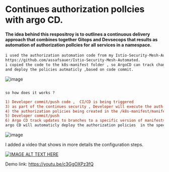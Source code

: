 # Continues authorization polIcies with argo CD.

####  The idea behind this respositroy is to outlines a continuous delivery approach that combines together Gitops and Devsecops that results as automation of authorization polIcies for all services in a namespace.

```diff
i used the authorization automation code from my Istio-Security-Mesh-Automated repository: 
https://github.com/assafsauer/Istio-Security-Mesh-Automated.
i copied the code to the k8s-manifest folder , so ArgoCD can track changes in the manifest 
and deploy the policies autmaticly ,based on code commit.

```
![image](https://user-images.githubusercontent.com/22165556/128328734-a030c255-1727-4d89-adba-779b74365940.png)




```diff

so how does it works ?

1) Developer commit/push code ,  CI/CD is being triggered 
3) as part of the continues security , Developer will execute the auth-main.py 
4) the authorization policies being created in the /k8s-manifest/manifest/auth folder (argoCD path folder).
5) Developer commit/push 
6) Argo CD track updates to branches to a specific version of manifests at a Git commit. 
argo CD will automaticly deploy the authorization policies  in the specified target environments/namespec. 
```


![image](https://user-images.githubusercontent.com/22165556/128159514-bf37e9e6-14a6-44a6-9a8e-20e8f402213e.png)

 I added a video that shows in more details the configuration steps.

[![IMAGE ALT TEXT HERE](https://img.youtube.com/vi/c3GgOXPz3fQ/0.jpg)](https://www.youtube.com/watch?v=c3GgOXPz3fQ)



Demo link: https://youtu.be/c3GgOXPz3fQ
